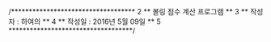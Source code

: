  /*********************************** 
2     **    볼링 점수 계산 프로그램    ** 
3     **     작성자 : 하여의           ** 
4     **     작성일 : 2016년 5월 09일  ** 
5     ***********************************/
